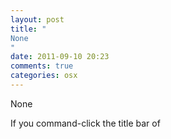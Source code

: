 ```yaml
---
layout: post
title: "
None
"
date: 2011-09-10 20:23
comments: true
categories: osx
---
```


None


If you command-click the title bar of 

